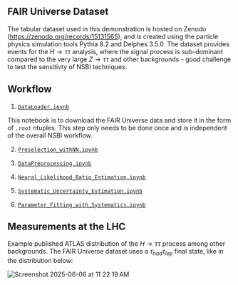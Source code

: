 FAIR Universe Dataset
--

The tabular dataset used in this demonstration is hosted on Zenodo (https://zenodo.org/records/15131565), and is created using the particle physics simulation tools Pythia 8.2 and Delphes 3.5.0. The dataset provides events for the $H\to \tau\tau$ analysis, where the signal process is sub-dominant compared to the very large $Z\to \tau\tau$ and other backgrounds - good challenge to test the sensitivty of NSBI techniques.

Workflow
--

1. [`DataLoader.ipynb`](./DataLoader.ipynb)

This notebook is to download the FAIR Universe data and store it in the form of `.root` ntuples. This step only needs to be done once and is independent of the overall NSBI workflow. 

2. [`Preselection_withNN.ipynb`](./Preselection_withNN.ipynb) 

3. [`DataPreprocessing.ipynb`](./DataPreprocessing.ipynb)

4. [`Neural_Likelihood_Ratio_Estimation.ipynb`](./Neural_Likelihood_Ratio_Estimation.ipynb)

5. [`Systematic_Uncertainty_Estimation.ipynb`](./Systematic_Uncertainty_Estimation.ipynb)

6. [`Parameter_Fitting_with_Systematics.ipynb`](./Parameter_Fitting_with_Systematics.ipynb)
   


Measurements at the LHC
--

Example published ATLAS distribution of the $H\to \tau\tau$ process among other backgrounds. The FAIR Universe dataset uses a $\tau_{had} \tau_{lep}$ final state, like in the distribution below:

![Screenshot 2025-06-06 at 11 22 19 AM](https://github.com/user-attachments/assets/3107e69c-7071-4dcd-bb3d-01777ba93746)
